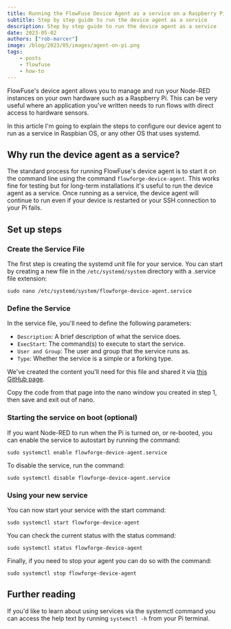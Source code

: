 ```yaml
---
title: Running the FlowFuse Device Agent as a service on a Raspberry Pi
subtitle: Step by step guide to run the device agent as a service
description: Step by step guide to run the device agent as a service
date: 2023-05-02
authors: ["rob-marcer"]
image: /blog/2023/05/images/agent-on-pi.png
tags:
    - posts
    - flowfuse
    - how-to
---
```


FlowFuse's device agent allows you to manage and run your Node-RED instances on
your own hardware such as a Raspberry Pi. This can be very useful where an
application you've written needs to run flows with direct access to hardware sensors.

In this article I'm going to explain the steps to configure our device agent to run as a service in Raspbian OS,
or any other OS that uses systemd.

<!--more-->

## Why run the device agent as a service?

The standard process for running FlowFuse's device agent is to start it on the
command line using the command `flowforge-device-agent`. This works fine for testing
but for long-term installations it's useful to run the device agent as a service.
Once running as a service, the device agent will continue to run even if your
device is restarted or your SSH connection to your Pi fails. 

## Set up steps

### Create the Service File

The first step is creating the systemd unit file for your service. You can start by creating a new file in the 
`/etc/systemd/system` directory with a .service file extension:

`sudo nano /etc/systemd/system/flowforge-device-agent.service`

### Define the Service

In the service file, you'll need to define the following parameters:

- `Description`: A brief description of what the service does.
- `ExecStart`: The command(s) to execute to start the service.
- `User and Group`: The user and group that the service runs as.
- `Type`: Whether the service is a simple or a forking type.

We've created the content you'll need for this file and shared it via [this GitHub page](https://github.com/flowforge/flowforge-device-agent/blob/main/service/flowforge-device.service).

Copy the code from that page into the nano window you created in step 1, then save and exit out of nano.

### Starting the service on boot (optional)

If you want Node-RED to run when the Pi is turned on, or re-booted, you can enable the service to autostart by running the command:

`sudo systemctl enable flowforge-device-agent.service`

To disable the service, run the command:

`sudo systemctl disable flowforge-device-agent.service`

### Using your new service

You can now start your service with the start command:

`sudo systemctl start flowforge-device-agent`

You can check the current status with the status command:

`sudo systemctl status flowforge-device-agent`

Finally, if you need to stop your agent you can do so with the command:

`sudo systemctl stop flowforge-device-agent`

## Further reading

If you'd like to learn about using services via the systemctl command you can access
the help text by running `systemctl -h` from your Pi terminal.
